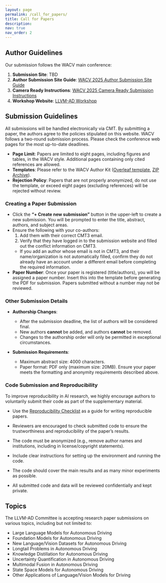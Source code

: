 ```yaml
---
layout: page
permalink: /call_for_papers/
title: Call for Papers
description:
nav: true
nav_order: 2
---
```

## Author Guidelines

Our submission follows the WACV main conference:

1. **Submission Site**: TBD  
2. **Author Submission Site Guide**: [WACV 2025 Author Submission Site Guide](https://wacv2025.thecvf.com/wp-content/uploads/2024/10/WACV-2025-Author-Submission-Site-Guide.pdf)  
3. **Camera Ready Instructions**: [WACV 2025 Camera Ready Submission Instructions](https://wacv2025.thecvf.com/wp-content/uploads/2024/10/WACV-2025_-Camera-Ready-Submission-Instructions_UPDATE_2024_10_24.pdf)  
4. **Workshop Website**: [LLVM-AD Workshop](https://llvm-ad.github.io/)  

## Submission Guidelines

All submissions will be handled electronically via CMT. By submitting a paper, the authors agree to the policies stipulated on this website. WACV follows a two-round submission process. Please check the conference web pages for the most up-to-date deadlines.

- **Page Limit**: Papers are limited to eight pages, including figures and tables, in the WACV style. Additional pages containing only cited references are allowed.  
- **Templates**: Please refer to the WACV Author Kit ([Overleaf template](https://www.overleaf.com/latex/templates/wacv-2025-author-kit-template/zfydvwqrjmsb), [ZIP Archive](https://www.dropbox.com/scl/fi/su44zgdhrzik26p2xu37k/WACV-2025-Author-Kit-Template.zip?rlkey=5qcfimjhxnmx3wlyk7yhk8wg7&dl=0)).  
- **Rejection Policy**: Papers that are not properly anonymized, do not use the template, or exceed eight pages (excluding references) will be rejected without review.

### Creating a Paper Submission  

- Click the **“+ Create new submission”** button in the upper-left to create a new submission. You will be prompted to enter the title, abstract, authors, and subject areas.  
- Ensure the following with your co-authors:
  1. Add them with their correct CMT3 email.  
  2. Verify that they have logged in to the submission website and filled out the conflict information on CMT3.  
  - If you add an author whose email is not in CMT3, and their name/organization is not automatically filled, confirm they do not already have an account under a different email before completing the required information.  
- **Paper Number**: Once your paper is registered (title/authors), you will be assigned a paper number. Insert this into the template before generating the PDF for submission. Papers submitted without a number may not be reviewed.  

### Other Submission Details  

- **Authorship Changes**:  
  - After the submission deadline, the list of authors will be considered final.  
  - New authors **cannot** be added, and authors **cannot** be removed.  
  - Changes to the authorship order will only be permitted in exceptional circumstances.  

- **Submission Requirements**:  
  - Maximum abstract size: 4000 characters.  
  - Paper format: PDF only (maximum size: 20MB). Ensure your paper meets the formatting and anonymity requirements described above.  

### Code Submission and Reproducibility  

To improve reproducibility in AI research, we highly encourage authors to voluntarily submit their code as part of the supplementary material.  

- Use the [Reproducibility Checklist](https://www.dropbox.com/scl/fi/su44zgdhrzik26p2xu37k/WACV-2025-Author-Kit-Template.zip?rlkey=5qcfimjhxnmx3wlyk7yhk8wg7&dl=0) as a guide for writing reproducible papers.  
- Reviewers are encouraged to check submitted code to ensure the trustworthiness and reproducibility of the paper’s results.  

- The code must be anonymized (e.g., remove author names and institutions, including in license/copyright statements).  
- Include clear instructions for setting up the environment and running the code.  
- The code should cover the main results and as many minor experiments as possible.  
- All submitted code and data will be reviewed confidentially and kept private.  

## Topics

The LLVM-AD Committee is accepting research paper submissions on various topics, including but not limited to: 

- Large Language Models for Autonomous Driving 
- Foundation Models for Autonomous Driving 
- New Language/Vision Datasets for Autonomous Driving 
- Longtail Problems in Autonomous Driving 
- Knowledge Distillation for Autonomous Driving 
- Uncertainty Quantification in Autonomous Driving 
- Multimodal Fusion in Autonomous Driving 
- State Space Models for Autonomous Driving 
- Other Applications of Language/Vision Models for Driving 




<!-- For now, this page is assumed to be a static description of your courses. You can convert it to a collection similar to `_projects/` so that you can have a dedicated page for each course.

Organize your courses by years, topics, or universities, however you like! -->

<!-- The LLVM-AD committee invites papers that will undergo the standard peer review process. We accept submissions through our **[CMT](https://cmt3.research.microsoft.com/LLVMAD2024)**. If accepted, the workshop papers will be published in IEEE Xplore as WACV 2024 Workshop Proceedings (See previous WACV proceedings format [here](https://openaccess.thecvf.com/WACV2023_workshops/menu)) and will be indexed separately from the main conference proceedings. The papers submitted to the workshop should follow the same formatting requirements as the main conference. Program topics include:

- *Vision-Language Models in Autonomous Systems*

- *Large Language Models for Autonomous Driving Applications and Map Systems*

- *Foundation Vision Models for Autonomous Driving*

- *Generative AI for Autonomous Driving and Map Systems*

- *Semantics and Scene Understanding in Autonomous Driving*

- *Human-Vehicle Interaction*

- *Domain Adaptation and Transfer Learning in Autonomous Driving*

- *Safety in Autonomous Driving*

- *Interpretable AI in Autonomous Driving*

- *Trustworthy Autonomous Vehicles* -->

<!-- The first LLVM-AD workshop invites submissions that contribute to the progression of LLVM within the domain of autonomous driving. We are particularly interested in bridging the gap between the rich image and language data found within the context of autonomous driving. Our primary areas of interest are: a). Traffic Scene Understanding enhanced by LLVMs and 
b). Human-Vehicle Interactions driven by LLVMs. The detail will be released soon.


If accepted, the workshop papers will be published in IEEE Xplore as WACV 2024 Workshop Proceedings and will be indexed separately from the main conference proceedings. The papers submitted to the workshop should follow the same formatting requirements as the main conference. -->

<!-- LLVM-AD accepts both **regular papers (6-8 pages)** and **demo papers (2-4 pages)**. The paper with the highest quality will receive the best paper award. 

**Long Papers**: Manuscripts of upto **8 pages**. Submissions are expected to follow the same guidelines as those for WACV's main conference papers. The best paper elected by the committee will have the opportunity to receive outstanding paper award and **\$300** in recognition of their outstanding contributions.

**Demo papers**: Manuscripts of upto **4 pages**. Demo papers should also include 1 additional page for references, maintaining the same formatting and guidelines. The main objective of these demo papers within the workshop is to foster the exchange of novel concepts and spotlight the practical utility of LLMs in the context of autonomous driving. Accepted demo papers will be included into the workshop proceedings. Authors of the most exceptional demo papers will have chance to be invited to Tencent Map T Lab for an official summer internship. -->

